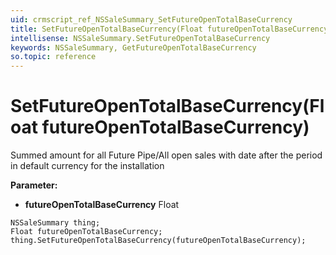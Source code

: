 ```yaml
---
uid: crmscript_ref_NSSaleSummary_SetFutureOpenTotalBaseCurrency
title: SetFutureOpenTotalBaseCurrency(Float futureOpenTotalBaseCurrency)
intellisense: NSSaleSummary.SetFutureOpenTotalBaseCurrency
keywords: NSSaleSummary, GetFutureOpenTotalBaseCurrency
so.topic: reference
---
```


# SetFutureOpenTotalBaseCurrency(Float futureOpenTotalBaseCurrency)

Summed amount for all Future Pipe/All open sales with date after the period in default currency for the installation

**Parameter:** 
* **futureOpenTotalBaseCurrency** Float

```crmscript
NSSaleSummary thing;
Float futureOpenTotalBaseCurrency;
thing.SetFutureOpenTotalBaseCurrency(futureOpenTotalBaseCurrency);
```


